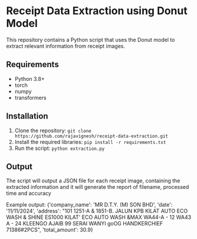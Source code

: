 # Receipt Data Extraction using Donut Model

This repository contains a Python script that uses the Donut model to extract relevant information from receipt images.

## Requirements

* Python 3.8+
* torch
* numpy
* transformers


## Installation

1. Clone the repository: `git clone https://github.com/rajavignesh/receipt-data-extraction.git`
2. Install the required libraries: `pip install -r requirements.txt`
3. Run the script: `python extraction.py`

## Output

The script will output a JSON file for each receipt image, containing the extracted information and it will generate the report of filename,
processed time and accuracy

Example output:
{'company_name': 'MR D.T.Y. (M) SON BHD', 'date': '11/11/2024', 'address': "101 1251-A & 1851-B. JALUN KPB KILAT AUTO ECO WASH & SHINE ES1000 KILAT' ECO AUTO WASH &MAX WA44-A - 12 WA43 A - 24 KLEENGO AJAIB 99 SERAI WANYI goOG HANDKERCHIEF 71386#2PCS", 'total_amount': 30.9}